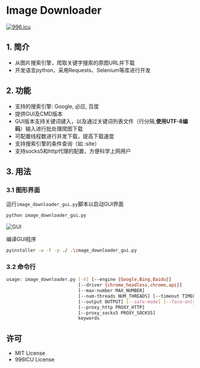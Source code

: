 # Image Downloader

[![996.icu](https://img.shields.io/badge/link-996.icu-red.svg)](https://996.icu)

## 1. 简介

+ 从图片搜索引擎，爬取关键字搜索的原图URL并下载
+ 开发语言python，采用Requests、Selenium等库进行开发

## 2. 功能

+ 支持的搜索引擎: Google, 必应, 百度
+ 提供GUI及CMD版本
+ GUI版本支持关键词键入，以及通过关键词列表文件（行分隔,**使用UTF-8编码**）输入进行批处理爬图下载
+ 可配置线程数进行并发下载，提高下载速度
+ 支持搜索引擎的条件查询（如 :site）
+ 支持socks5和http代理的配置，方便科学上网用户

## 3. 用法

### 3.1 图形界面

运行`image_downloader_gui.py`脚本以启动GUI界面

```bash
python image_downloader_gui.py
```

![GUI](/GUI.png)

编译GUI程序

```bash
pyinstaller -w -F -p ./ .\image_downloader_gui.py
```

### 3.2 命令行

```bash
usage: image_downloader.py [-h] [--engine {Google,Bing,Baidu}]
                           [--driver {chrome_headless,chrome,api}]
                           [--max-number MAX_NUMBER]
                           [--num-threads NUM_THREADS] [--timeout TIMEOUT]
                           [--output OUTPUT] [--safe-mode] [--face-only]
                           [--proxy_http PROXY_HTTP]
                           [--proxy_socks5 PROXY_SOCKS5]
                           keywords
```

## 许可

+ MIT License
+ 996ICU License
